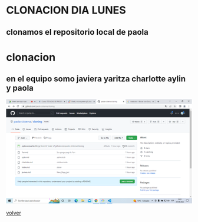 # CLONACION DIA LUNES 

## clonamos el repositorio local de paola 


# clonacion 

## en el equipo somo javiera yaritza charlotte aylin y paola

![clase](/img/imagen%20clonacion.png)

[volver](index.md)

